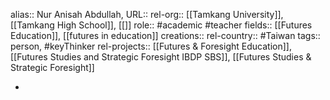 alias:: Nur Anisah Abdullah,
URL::
rel-org:: [[Tamkang University]], [[Tamkang High School]], [[]]
role:: #academic #teacher
fields:: [[Futures Education]], [[futures in education]]
creations::
rel-country:: #Taiwan
tags:: person, #keyThinker
rel-projects:: [[Futures & Foresight Education]], [[Futures Studies and Strategic Foresight IBDP SBS]], [[Futures Studies & Strategic Foresight]]



-
